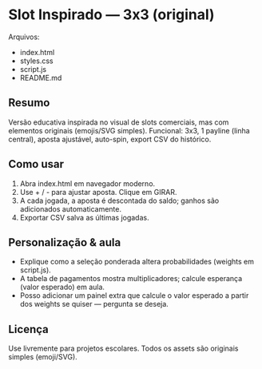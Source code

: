 Slot Inspirado — 3x3 (original)
===============================

Arquivos:
- index.html
- styles.css
- script.js
- README.md

Resumo
------
Versão educativa inspirada no visual de slots comerciais, mas com elementos originais (emojis/SVG simples).
Funcional: 3x3, 1 payline (linha central), aposta ajustável, auto-spin, export CSV do histórico.

Como usar
--------
1. Abra index.html em navegador moderno.
2. Use + / - para ajustar aposta. Clique em GIRAR.
3. A cada jogada, a aposta é descontada do saldo; ganhos são adicionados automaticamente.
4. Exportar CSV salva as últimas jogadas.

Personalização & aula
---------------------
- Explique como a seleção ponderada altera probabilidades (weights em script.js).
- A tabela de pagamentos mostra multiplicadores; calcule esperança (valor esperado) em aula.
- Posso adicionar um painel extra que calcule o valor esperado a partir dos weights se quiser — pergunta se deseja.

Licença
-------
Use livremente para projetos escolares. Todos os assets são originais simples (emoji/SVG).
